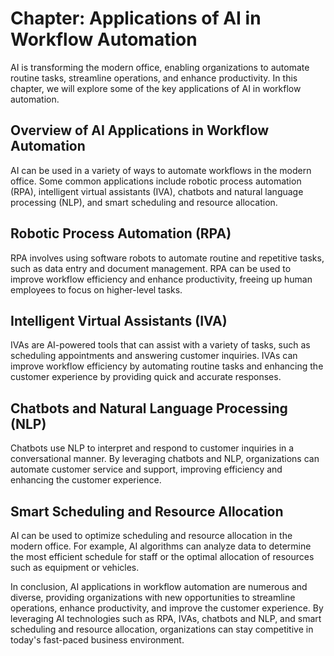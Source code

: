 Chapter: Applications of AI in Workflow Automation
==================================================

AI is transforming the modern office, enabling organizations to automate routine tasks, streamline operations, and enhance productivity. In this chapter, we will explore some of the key applications of AI in workflow automation.

Overview of AI Applications in Workflow Automation
--------------------------------------------------

AI can be used in a variety of ways to automate workflows in the modern office. Some common applications include robotic process automation (RPA), intelligent virtual assistants (IVA), chatbots and natural language processing (NLP), and smart scheduling and resource allocation.

Robotic Process Automation (RPA)
--------------------------------

RPA involves using software robots to automate routine and repetitive tasks, such as data entry and document management. RPA can be used to improve workflow efficiency and enhance productivity, freeing up human employees to focus on higher-level tasks.

Intelligent Virtual Assistants (IVA)
------------------------------------

IVAs are AI-powered tools that can assist with a variety of tasks, such as scheduling appointments and answering customer inquiries. IVAs can improve workflow efficiency by automating routine tasks and enhancing the customer experience by providing quick and accurate responses.

Chatbots and Natural Language Processing (NLP)
----------------------------------------------

Chatbots use NLP to interpret and respond to customer inquiries in a conversational manner. By leveraging chatbots and NLP, organizations can automate customer service and support, improving efficiency and enhancing the customer experience.

Smart Scheduling and Resource Allocation
----------------------------------------

AI can be used to optimize scheduling and resource allocation in the modern office. For example, AI algorithms can analyze data to determine the most efficient schedule for staff or the optimal allocation of resources such as equipment or vehicles.

In conclusion, AI applications in workflow automation are numerous and diverse, providing organizations with new opportunities to streamline operations, enhance productivity, and improve the customer experience. By leveraging AI technologies such as RPA, IVAs, chatbots and NLP, and smart scheduling and resource allocation, organizations can stay competitive in today's fast-paced business environment.
